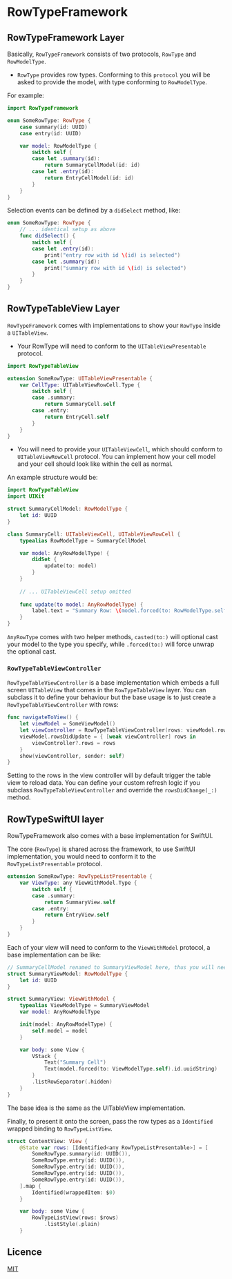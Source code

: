 # RowTypeFramework

## RowTypeFramework Layer

Basically, `RowTypeFramework` consists of two protocols, `RowType` and `RowModelType`.
- `RowType` provides row types. Conforming to this `protocol` you will be asked to provide the model, with type conforming to `RowModelType`.

For example:

```swift
import RowTypeFramework

enum SomeRowType: RowType {
    case summary(id: UUID)
    case entry(id: UUID)

    var model: RowModelType {
        switch self {
        case let .summary(id):
            return SummaryCellModel(id: id)
        case let .entry(id):
            return EntryCellModel(id: id)
        }
    }
}
```

Selection events can be defined by a `didSelect` method, like:

```swift
enum SomeRowType: RowType {
    // ... identical setup as above
    func didSelect() {
        switch self {
        case let .entry(id):
            print("entry row with id \(id) is selected")
        case let .summary(id):
            print("summary row with id \(id) is selected")
        }
    }
}
```

## RowTypeTableView Layer

`RowTypeFramework` comes with implementations to show your `RowType` inside a `UITableView`.

- Your RowType will need to conform to the `UITableViewPresentable` protocol.

```swift
import RowTypeTableView

extension SomeRowType: UITableViewPresentable {
    var CellType: UITableViewRowCell.Type {
        switch self {
        case .summary:
            return SummaryCell.self
        case .entry:
            return EntryCell.self
        }
    }
}
```

- You will need to provide your `UITableViewCell`, which should conform to `UITableViewRowCell` protocol. You can implement how your cell model and your cell should look like within the cell as normal.

An example structure would be:

```swift
import RowTypeTableView
import UIKit

struct SummaryCellModel: RowModelType {
    let id: UUID
}

class SummaryCell: UITableViewCell, UITableViewRowCell {
    typealias RowModelType = SummaryCellModel

    var model: AnyRowModelType! {
        didSet {
            update(to: model)
        }
    }
    
    // ... UITableViewCell setup omitted
    
    func update(to model: AnyRowModelType) {
        label.text = "Summary Row: \(model.forced(to: RowModelType.self).id)"
    }
}
```

`AnyRowType` comes with two helper methods, `casted(to:)` will optional cast your model to the type you specify, while `.forced(to:)` will force unwrap the optional cast. 

### `RowTypeTableViewController`

`RowTypeTableViewController` is a base implementation which embeds a full screen `UITableView` that comes in the `RowTypeTableView` layer. You can subclass it to define your behaviour but the base usage is to just create a `RowTypeTableViewController` with rows:

```swift
func navigateToView() {
    let viewModel = SomeViewModel()
    let viewController = RowTypeTableViewController(rows: viewModel.rows)
    viewModel.rowsDidUpdate = { [weak viewController] rows in
        viewController?.rows = rows
    }
    show(viewController, sender: self)
}
```

Setting to the rows in the view controller will by default trigger the table view to reload data. You can define your custom refresh logic if you subclass `RowTypeTableViewController` and override the `rowsDidChange(_:)` method.

## RowTypeSwiftUI layer

RowTypeFramework also comes with a base implementation for SwiftUI.

The core (`RowType`) is shared across the framework, to use SwiftUI implementation, you would need to conform it to the `RowTypeListPresentable` protocol.

```swift
extension SomeRowType: RowTypeListPresentable {
    var ViewType: any ViewWithModel.Type {
        switch self {
        case .summary:
            return SummaryView.self
        case .entry:
            return EntryView.self
        }
    }
}
```

Each of your view will need to conform to the `ViewWithModel` protocol, a base implementation can be like:

```swift
// SummaryCellModel renamed to SummaryViewModel here, thus you will need to register this type name as model in `RowType`.
struct SummaryViewModel: RowModelType {
    let id: UUID
}

struct SummaryView: ViewWithModel {
    typealias ViewModelType = SummaryViewModel
    var model: AnyRowModelType

    init(model: AnyRowModelType) {
        self.model = model
    }

    var body: some View {
        VStack {
            Text("Summary Cell")
            Text(model.forced(to: ViewModelType.self).id.uuidString)
        }
        .listRowSeparator(.hidden)
    }
}

```

The base idea is the same as the UITableView implementation.

Finally, to present it onto the screen, pass the row types as a `Identified` wrapped binding to `RowTypeListView`. 

```swift
struct ContentView: View {
    @State var rows: [Identified<any RowTypeListPresentable>] = [
        SomeRowType.summary(id: UUID()),
        SomeRowType.entry(id: UUID()),
        SomeRowType.entry(id: UUID()),
        SomeRowType.entry(id: UUID()),
        SomeRowType.entry(id: UUID()),
    ].map {
        Identified(wrappedItem: $0)
    }

    var body: some View {
        RowTypeListView(rows: $rows)
            .listStyle(.plain)
    }
```

## Licence

[MIT](https://github.com/loyihsu/RowTypeFramework/blob/main/LICENSE)    
